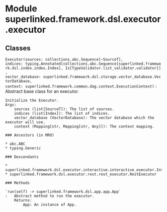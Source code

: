 Module superlinked.framework.dsl.executor.executor
==================================================

Classes
-------

`Executor(sources: collections.abc.Sequence[~SourceT], indices: typing.Annotated[collections.abc.Sequence[superlinked.framework.dsl.index.index.Index], Is[TypeValidator.list_validator.validator]], vector_database: superlinked.framework.dsl.storage.vector_database.VectorDatabase, context: superlinked.framework.common.dag.context.ExecutionContext)`
:   Abstract base class for an executor.
    
    Initialize the Executor.
    Args:
        sources (list[SourceT]): The list of sources.
        indices (list[Index]): The list of indices.
        vector_database (VectorDatabase): The vector database which the executor will use.
        context (Mapping[str, Mapping[str, Any]]): The context mapping.

    ### Ancestors (in MRO)

    * abc.ABC
    * typing.Generic

    ### Descendants

    * superlinked.framework.dsl.executor.interactive.interactive_executor.InteractiveExecutor
    * superlinked.framework.dsl.executor.rest.rest_executor.RestExecutor

    ### Methods

    `run(self) ‑> superlinked.framework.dsl.app.app.App`
    :   Abstract method to run the executor.
        Returns:
            App: An instance of App.